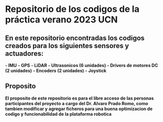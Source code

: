 # Repositorio de los codigos de la práctica verano 2023  UCN
## En este repositorio encontradas los codigos creados para los siguientes sensores y actuadores:

**- IMU**
**- GPS**
**- LiDAR**
**- Ultrasonicos (6 unidades)**
**- Drivers de motores DC (2 unidades)**
**- Encoders (2 unidades)**
**- Joystick**

## Proposito
**El proposito de este repositorio es para el libre acceso de las personas participantes del proyecto a cargo del Dr. Alvaro Prado Romo, como tambien modificar y agregar ficheros para una buena optimizacion de codigo y funcionabilidad de la plataforma robotica**